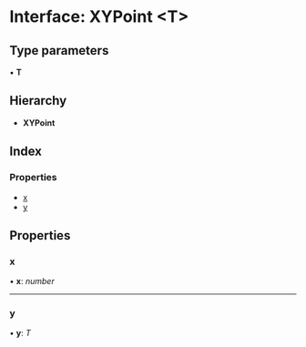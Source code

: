 # Interface: XYPoint <**T**>

## Type parameters

▪ **T**

## Hierarchy

* **XYPoint**

## Index

### Properties

* [x](xypoint.md#x)
* [y](xypoint.md#y)

## Properties

###  x

• **x**: *number*

___

###  y

• **y**: *T*
